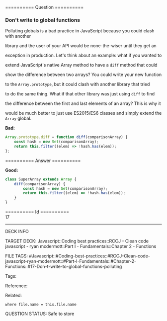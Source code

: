 ========== Question ==========  

### Don't write to global functions

Polluting globals is a bad practice in JavaScript because you could clash with another

library and the user of your API would be none-the-wiser until they get an

exception in production. Let's think about an example: what if you wanted to

extend JavaScript's native Array method to have a `diff` method that could

show the difference between two arrays? You could write your new function

to the `Array.prototype`, but it could clash with another library that tried

to do the same thing. What if that other library was just using `diff` to find

the difference between the first and last elements of an array? This is why it

would be much better to just use ES2015/ES6 classes and simply extend the `Array` global.

**Bad:**

```javascript
Array.prototype.diff = function diff(comparisonArray) {
    const hash = new Set(comparisonArray);
    return this.filter((elem) => !hash.has(elem));
};
```  

========== Answer ==========  

**Good:**

```javascript
class SuperArray extends Array {
    diff(comparisonArray) {
        const hash = new Set(comparisonArray);
        return this.filter((elem) => !hash.has(elem));
    }
}
```

========== Id ==========  
17

---

DECK INFO

TARGET DECK: Javascript::Coding best practices::RCCJ - Clean code javascript - ryan mcdermott::Part I - Fundamentals::Chapter 2 - Functions

FILE TAGS: #Javascript::#Coding-best-practices::#RCCJ-Clean-code-javascript-ryan-mcdermott::#Part-I-Fundamentals::#Chapter-2-Functions::#17-Don-t-write-to-global-functions-polluting

Tags:

Reference:

Related:

```dataview
where file.name = this.file.name
```
QUESTION STATUS: Safe to store
